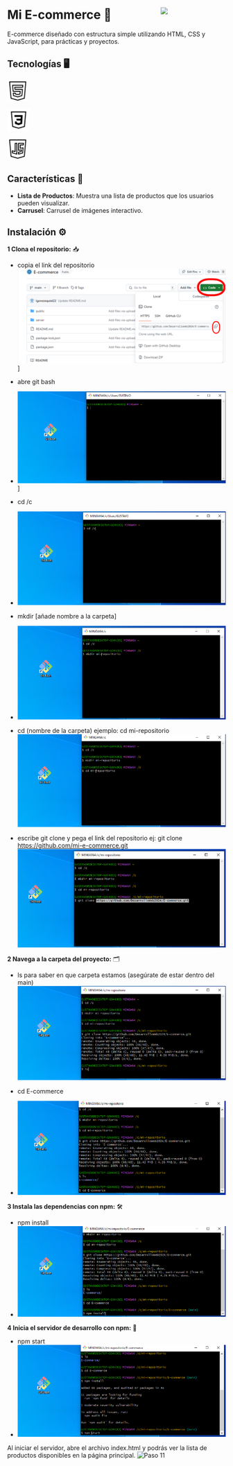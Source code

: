 <h1>
    Mi E-commerce 🛒
    <img src="https://www.unpaz.edu.ar/sites/default/files/unpaz_logo_2020.png" width="150" align="right">
</h1>


E-commerce diseñado con estructura simple utilizando HTML, CSS y JavaScript, para prácticas y proyectos.

<h2>Tecnologías 🖥 </h2>

<p align="left">
    <img src="https://raw.githubusercontent.com/igorezequiel22/E-commerce-DesarrolloWeb/main/public/images/icons8-html-5-50.png" alt="Logo HTML" width="48">
</p>

<p align="left">
    <img src="https://raw.githubusercontent.com/igorezequiel22/E-commerce-DesarrolloWeb/main/public/images/icons8-css3-50.png" alt="Logo CSS" width="52">
</p>

<p align="left">
    <img src="https://raw.githubusercontent.com/igorezequiel22/E-commerce-DesarrolloWeb/main/public/images/icons8-javascript-50.png" alt="Logo JavaScript" width="48">
</p>


## Características 🧩

- **Lista de Productos**: Muestra una lista de productos que los usuarios pueden visualizar.
- **Carrusel**: Carrusel de imágenes interactivo.

## Instalación ⚙️

**1 Clona el repositorio:** 📥

   
- copia el link del repositorio 
![Paso 1](https://raw.githubusercontent.com/igorezequiel22/E-commerce-DesarrolloWeb/main/public/images/1725095447654.png "Paso 1")]

- abre git bash
- ![Paso 2](https://raw.githubusercontent.com/igorezequiel22/E-commerce-DesarrolloWeb/main/public/images/2.PNG "Paso 2")] 
- cd /c
- ![Paso 3](https://raw.githubusercontent.com/igorezequiel22/E-commerce-DesarrolloWeb/main/public/images/3.PNG "Paso 3")
- mkdir [añade nombre a la carpeta]
- ![Paso 4](https://raw.githubusercontent.com/igorezequiel22/E-commerce-DesarrolloWeb/main/public/images/4.PNG "Paso 4")
- cd (nombre de la carpeta) ejemplo: cd mi-repositorio
![Paso 5](https://raw.githubusercontent.com/igorezequiel22/E-commerce-DesarrolloWeb/main/public/images/5.PNG)
- escribe git clone  y pega el link del repositorio ej: git clone https://github.com/mi-e-commerce.git
![Paso 6](https://raw.githubusercontent.com/igorezequiel22/E-commerce-DesarrolloWeb/main/public/images/6.PNG "Paso 6")

**2 Navega a la carpeta del proyecto:** 🗂 

- ls para saber en que carpeta estamos (asegúrate de estar dentro del main)
![Paso 7](https://raw.githubusercontent.com/igorezequiel22/E-commerce-DesarrolloWeb/main/public/images/7.PNG "Paso 7")

- cd E-commerce 
- ![Paso 8](https://raw.githubusercontent.com/igorezequiel22/E-commerce-DesarrolloWeb/main/public/images/8.PNG "Paso 8")

**3 Instala las dependencias con npm:** 🛠️

- npm install
- ![Paso 9](https://raw.githubusercontent.com/igorezequiel22/E-commerce-DesarrolloWeb/main/public/images/9.PNG "Paso 9")

**4 Inicia el servidor de desarrollo con npm:** 🏁

- npm start
- ![Paso 10](https://raw.githubusercontent.com/igorezequiel22/E-commerce-DesarrolloWeb/main/public/images/10.PNG "Paso 10")

Al iniciar el servidor, abre el archivo index.html y podrás ver la lista de productos disponibles en la página principal.
![Paso 11](https://github.com/igorezequiel22/E-commerce-DesarrolloWeb/blob/main/public/images/Captura%203.PNG?raw=true")
